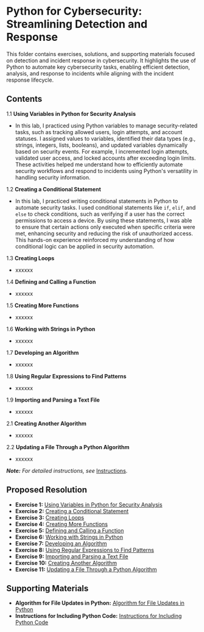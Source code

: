 # Python for Cybersecurity: Streamlining Detection and Response

This folder contains exercises, solutions, and supporting materials focused on detection and incident response in cybersecurity. It highlights the use of Python to automate key cybersecurity tasks, enabling efficient detection, analysis, and response to incidents while aligning with the incident response lifecycle.

## Contents
1.1  **Using Variables in Python for Security Analysis** 
- In this lab, I practiced using Python variables to manage security-related tasks, such as tracking allowed users, login attempts, and account statuses. I assigned values to variables, identified their data types (e.g., strings, integers, lists, booleans), and updated variables dynamically based on security events. For example, I incremented login attempts, validated user access, and locked accounts after exceeding login limits. These activities helped me understand how to efficiently automate security workflows and respond to incidents using Python's versatility in handling security information.

1.2  **Creating a Conditional Statement** 
- In this lab, I practiced writing conditional statements in Python to automate security tasks. I used conditional statements like `if`, `elif`, and `else` to check conditions, such as verifying if a user has the correct permissions to access a device. By using these statements, I was able to ensure that certain actions only executed when specific criteria were met, enhancing security and reducing the risk of unauthorized access. This hands-on experience reinforced my understanding of how conditional logic can be applied in security automation.

1.3  **Creating Loops** 
- xxxxxx

1.4  **Defining and Calling a Function** 
- xxxxxx

1.5  **Creating More Functions** 
- xxxxxx

1.6  **Working with Strings in Python** 
- xxxxxx

1.7  **Developing an Algorithm** 
- xxxxxx

1.8  **Using Regular Expressions to Find Patterns** 
- xxxxxx

1.9  **Importing and Parsing a Text File** 
- xxxxxx

2.1  **Creating Another Algorithm** 
- xxxxxx

2.2  **Updating a File Through a Python Algorithm** 
- xxxxxx

***Note:** For detailed instructions, see* [Instructions](Instructions.md).

## Proposed Resolution
- **Exercise 1:** [Using Variables in Python for Security Analysis](https://github.com/Hugh-Kumbi/Cybersecurity-Portfolio/blob/main/VIII.%20Python%20Automation/1.1%20Using%20Variables%20in%20Python%20for%20Security%20Analysis.ipynb)
- **Exercise 2:** [Creating a Conditional Statement](https://github.com/Hugh-Kumbi/Cybersecurity-Portfolio/blob/main/VIII.%20Python%20Automation/1.2%20Create%20a%20Conditional%20Statement.ipynb)
- **Exercise 3:** [Creating Loops](https://github.com/Hugh-Kumbi/Cybersecurity-Portfolio/blob/main/VIII.%20Python%20Automation/1.3%20Create%20Loops.ipynb)
- **Exercise 4:** [Creating More Functions](https://github.com/Hugh-Kumbi/Cybersecurity-Portfolio/blob/main/VIII.%20Python%20Automation/1.4%20Creating%20More%20Functions.ipynb)
- **Exercise 5:** [Defining and Calling a Function](https://github.com/Hugh-Kumbi/Cybersecurity-Portfolio/blob/main/VIII.%20Python%20Automation/1.5%20Defining%20and%20Calling%20a%20Function.ipynb)
- **Exercise 6:** [Working with Strings in Python](https://github.com/Hugh-Kumbi/Cybersecurity-Portfolio/blob/main/VIII.%20Python%20Automation/1.6%20Working%20With%20Strings%20in%20Python.ipynb)
- **Exercise 7:** [Developing an Algorithm](https://github.com/Hugh-Kumbi/Cybersecurity-Portfolio/blob/main/VIII.%20Python%20Automation/1.7%20Developing%20an%20Algorithm.ipynb)
- **Exercise 8:** [Using Regular Expressions to Find Patterns](https://github.com/Hugh-Kumbi/Cybersecurity-Portfolio/blob/main/VIII.%20Python%20Automation/1.8%20Using%20Regular%20Expressions%20to%20Find%20Patterns.ipynb)
- **Exercise 9:** [Importing and Parsing a Text File](https://github.com/Hugh-Kumbi/Cybersecurity-Portfolio/blob/main/VIII.%20Python%20Automation/1.9%20Importing%20and%20Parsing%20a%20Text%20File.ipynb)
- **Exercise 10:** [Creating Another Algorithm](https://github.com/Hugh-Kumbi/Cybersecurity-Portfolio/blob/main/VIII.%20Python%20Automation/2.1%20Creating%20Another%20Algorithm.ipynb)
- **Exercise 11:** [Updating a File Through a Python Algorithm](https://github.com/Hugh-Kumbi/Cybersecurity-Portfolio/blob/main/VIII.%20Python%20Automation/2.2%20Updating%20a%20File%20Through%20a%20Python%20Algorithm.ipynb)
 
## Supporting Materials
- **Algorithm for File Updates in Python:** [Algorithm for File Updates in Python](https://github.com/Hugh-Kumbi/Cybersecurity-Portfolio/blob/main/VIII.%20Python%20Automation/Algorithm%20for%20File%20Updates%20in%20Python.pdf)
- **Instructions for Including Python Code:** [Instructions for Including Python Code](https://github.com/Hugh-Kumbi/Cybersecurity-Portfolio/blob/main/VIII.%20Python%20Automation/Instructions%20for%20Including%20Python%20Code.pdf)
